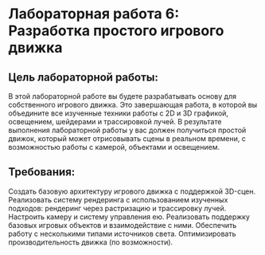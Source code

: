 # Лабораторная работа 6: Разработка простого игрового движка
## Цель лабораторной работы:
В этой лабораторной работе вы будете разрабатывать основу для собственного игрового
движка. Это завершающая работа, в которой вы объедините все изученные техники работы
с 2D и 3D графикой, освещением, шейдерами и трассировкой лучей. В результате
выполнения лабораторной работы у вас должен получиться простой движок, который
может отрисовывать сцены в реальном времени, с возможностью работы с камерой,
объектами и освещением.
## Требования:
Создать базовую архитектуру игрового движка с поддержкой 3D-сцен.
Реализовать систему рендеринга с использованием изученных подходов: рендеринг через растризацию и трассировку лучей.
Настроить камеру и систему управления ею.
Реализовать поддержку базовых игровых объектов и взаимодействие с ними.
Обеспечить работу с несколькими типами источников света.
Оптимизировать производительность движка (по возможности).